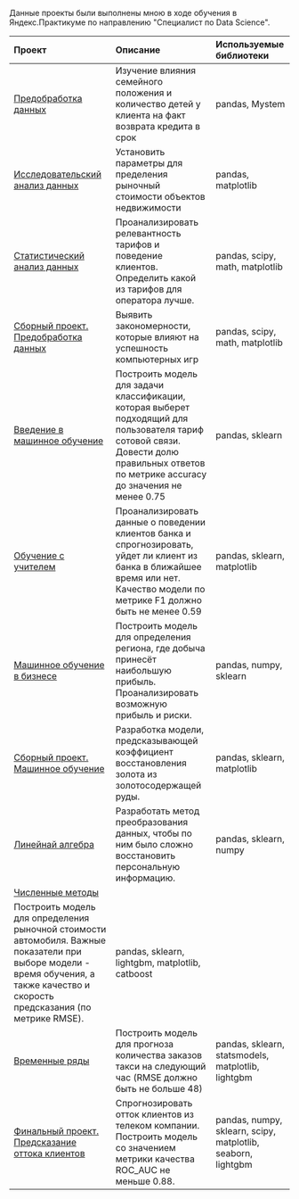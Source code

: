 Данные проекты были выполнены мною в ходе обучения в Яндекс.Практикуме по направлению "Специалист по Data Science".

| **Проект** | **Описание** | **Используемые библиотеки** |  
|:-----------|:-------------|:---------------------- |
|[Предобработка данных](https://github.com/Anatoly-Kozlov/Yandex.Practicum/tree/main/01.%D0%9F%D1%80%D0%B5%D0%B4%D0%BE%D0%B1%D1%80%D0%B0%D0%B1%D0%BE%D1%82%D0%BA%D0%B0%20%D0%B4%D0%B0%D0%BD%D0%BD%D1%8B%D1%85)|Изучение влияния семейного положения и количество детей у клиента на факт возврата кредита в срок|pandas, Mystem
|[Исследовательский анализ данных](https://github.com/Anatoly-Kozlov/Yandex.Practicum/tree/main/02.%20%D0%98%D1%81%D1%81%D0%BB%D0%B5%D0%B4%D0%BE%D0%B2%D0%B0%D1%82%D0%B5%D0%BB%D1%8C%D1%81%D0%BA%D0%B8%D0%B9%20%D0%B0%D0%BD%D0%B0%D0%BB%D0%B8%D0%B7%20%D0%B4%D0%B0%D0%BD%D0%BD%D1%8B%D1%85)|Установить параметры для пределения рыночный стоимости объектов недвижимости|pandas, matplotlib
|[Статистический анализ данных](https://github.com/Anatoly-Kozlov/Yandex.Practicum/tree/main/03.%20%D0%A1%D1%82%D0%B0%D1%82%D0%B8%D1%81%D1%82%D0%B8%D1%87%D0%B5%D1%81%D0%BA%D0%B8%D0%B9%20%D0%B0%D0%BD%D0%B0%D0%BB%D0%B8%D0%B7%20%D0%B4%D0%B0%D0%BD%D0%BD%D1%8B%D1%85)|Проанализировать релевантность тарифов и поведение клиентов. Определить какой из тарифов для оператора лучше.| pandas, scipy, math, matplotlib
|[Сборный проект. Предобработка данных](https://github.com/Anatoly-Kozlov/Yandex.Practicum/tree/main/04.%20%D0%A1%D0%B1%D0%BE%D1%80%D0%BD%D1%8B%D0%B9%20%D0%BF%D1%80%D0%BE%D0%B5%D0%BA%D1%82.%20%D0%9F%D1%80%D0%B5%D0%B4%D0%BE%D0%B1%D1%80%D0%B0%D0%B1%D0%BE%D1%82%D0%BA%D0%B0%20%D0%B4%D0%B0%D0%BD%D0%BD%D1%8B%D1%85)|Выявить закономерности, которые влияют на успешность компьютерных игр| pandas, scipy, math, matplotlib
|[Введение в машинное обучение](https://github.com/Anatoly-Kozlov/Yandex.Practicum/tree/main/05.%20%D0%92%D0%B2%D0%B5%D0%B4%D0%B5%D0%BD%D0%B8%D0%B5%20%D0%B2%20%D0%BC%D0%B0%D1%88%D0%B8%D0%BD%D0%BD%D0%BE%D0%B5%20%D0%BE%D0%B1%D1%83%D1%87%D0%B5%D0%BD%D0%B8%D0%B5)|Построить модель для задачи классификации, которая выберет подходящий для пользователя тариф сотовой связи. Довести долю правильных ответов по метрике accuracy до значения не менее 0.75|pandas, sklearn
|[Обучение с учителем](https://github.com/Anatoly-Kozlov/Yandex.Practicum/tree/main/06.%20%D0%9E%D0%B1%D1%83%D1%87%D0%B5%D0%BD%D0%B8%D0%B5%20%D1%81%20%D1%83%D1%87%D0%B8%D1%82%D0%B5%D0%BB%D0%B5%D0%BC)|Проанализировать данные о поведении клиентов банка и спрогнозировать, уйдет ли клиент из банка в ближайшее время или нет. Качество модели по метрике F1 должно быть не менее 0.59| pandas, sklearn, matplotlib
|[Машинное обучение в бизнесе](https://github.com/Anatoly-Kozlov/Yandex.Practicum/tree/main/07.%20%D0%9C%D0%B0%D1%88%D0%B8%D0%BD%D0%BD%D0%BE%D0%B5%20%D0%BE%D0%B1%D1%83%D1%87%D0%B5%D0%BD%D0%B8%D0%B5%20%D0%B2%20%D0%B1%D0%B8%D0%B7%D0%BD%D0%B5%D1%81%D0%B5)|Построить модель для определения региона, где добыча принесёт наибольшую прибыль. Проанализировать возможную прибыль и риски.| pandas, numpy, sklearn
|[Сборный проект. Машинное обучение](https://github.com/Anatoly-Kozlov/Yandex.Practicum/tree/main/08.%20%D0%A1%D0%B1%D0%BE%D1%80%D0%BD%D1%8B%D0%B9%20%D0%BF%D1%80%D0%BE%D0%B5%D0%BA%D1%82.%20%D0%9C%D0%B0%D1%88%D0%B8%D0%BD%D0%BD%D0%BE%D0%B5%20%D0%BE%D0%B1%D1%83%D1%87%D0%B5%D0%BD%D0%B8%D0%B5)|Разработка модели, предсказывающей коэффициент восстановления золота из золотосодержащей руды.| pandas, sklearn, matplotlib
|[Линейнай алгебра](https://github.com/Anatoly-Kozlov/Yandex.Practicum/tree/main/09.%20%D0%9B%D0%B8%D0%BD%D0%B5%D0%B9%D0%BD%D0%B0%D0%B9%20%D0%B0%D0%BB%D0%B3%D0%B5%D0%B1%D1%80%D0%B0)|Разработать метод преобразования данных, чтобы по ним было сложно восстановить персональную информацию.| pandas, sklearn, numpy
|[Численные методы](https://github.com/Anatoly-Kozlov/Yandex.Practicum/tree/main/10.%20%D0%A7%D0%B8%D1%81%D0%BB%D0%B5%D0%BD%D0%BD%D1%8B%D0%B5%20%D0%BC%D0%B5%D1%82%D0%BE%D0%B4%D1%8B)|
Построить модель для определения рыночной стоимости автомобиля. Важные показатели при выборе модели - время обучения, а также качество и скорость предсказания (по метрике RMSE).| pandas, sklearn, lightgbm, matplotlib, catboost
|[Временные ряды](https://github.com/Anatoly-Kozlov/Yandex.Practicum/tree/main/11.%20%D0%92%D1%80%D0%B5%D0%BC%D0%B5%D0%BD%D0%BD%D1%8B%D0%B5%20%D1%80%D1%8F%D0%B4%D1%8B)|Построить модель для прогноза количества заказов такси на следующий час (RMSE должно быть не больше 48)| pandas, sklearn, statsmodels, matplotlib, lightgbm
|[Финальный проект. Предсказание оттока клиентов](https://github.com/Anatoly-Kozlov/Yandex.Practicum/tree/main/12.%20%D0%A4%D0%B8%D0%BD%D0%B0%D0%BB%D1%8C%D0%BD%D1%8B%D0%B9%20%D0%BF%D1%80%D0%BE%D0%B5%D0%BA%D1%82.%20%D0%9F%D1%80%D0%B5%D0%B4%D1%81%D0%BA%D0%B0%D0%B7%D0%B0%D0%BD%D0%B8%D0%B5%20%D0%BE%D1%82%D1%82%D0%BE%D0%BA%D0%B0%20%D0%BA%D0%BB%D0%B8%D0%B5%D0%BD%D1%82%D0%BE%D0%B2)|Спрогнозировать отток клиентов из телеком компании. Построить модель со значением метрики качества ROC_AUC не меньше 0.88.| pandas, numpy, sklearn, scipy, matplotlib, seaborn, lightgbm
